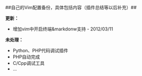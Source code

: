 ##自己的Vim配置备份，具体包括内容（插件总结等以后补充）##

**更新：**
-  增加vim中开启终端&markdonw支持 - 2012/03/11

**未处理：**
-  Python、PHP代码调试插件
-	 PHP自动完成
-	 C/Cpp调试工具
-	 ...
